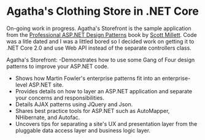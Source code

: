 Agatha's Clothing Store in .NET Core 
====================================================================================
On-going work in progress.  Agatha's Storefront is the sample application from the [Professional ASP.NET Design Patterns][1] book by [Scott Millett][2].  Code was a litle dated and I was a littled bored so I decided work on getting it to .NET Core 2.0 and use Web API instead of the separate controllers class.

Agatha's Storefront:
  -Demonstrates how to use some Gang of Four design patterns to improve your ASP.NET code.
  - Shows how Martin Fowler's enterprise patterns fit into an enterprise-level ASP.NET site.
  - Provides details on how to layer an ASP.NET application and separate your concerns and responsibilities.
  - Details AJAX patterns using JQuery and Json.
  - Shares best practice tools for ASP.NET such as AutoMapper, NHibernate, and Autofac.
  - Uncovers tips for separating a site's UX and presentation layer from the pluggable data access layer and business logic layer.

[1]: http://www.wrox.com/WileyCDA/WroxTitle/productCd-0470292784.html
[2]: https://www.amazon.com/Scott-Millett/e/B002O03H5Y%3Fref=dbs_a_mng_rwt_scns_share

